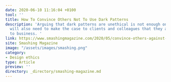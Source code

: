 ```yaml
---
date: 2020-06-10 11:16:04 +0100
tool: ''
title: How To Convince Others Not To Use Dark Patterns
description: 'Arguing that dark patterns are unethical is not enough on its own. We
  will also need to make the case to clients and colleagues that they are damaging
  to business. '
link: https://www.smashingmagazine.com/2020/05/convince-others-against-dark-patterns/
site: Smashing Magazine
image: "/assets/images/smashing.png"
category:
- Design ethics
type: Article
preview: ''
directory: _directory/smashing-magazine.md
---
```

